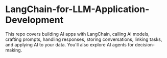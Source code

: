 # LangChain-for-LLM-Application-Development
This repo covers building AI apps with LangChain, calling AI models, crafting prompts, handling responses, storing conversations, linking tasks, and applying AI to your data. You'll also explore AI agents for decision-making.
